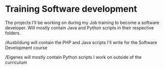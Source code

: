 # Training Software development 
 The projects I'll be working on during my Job training to become a software developer. Will mostly contain Java and Python scripts in their respective folders.

 /Ausbildung will contain the PHP and Java scripts I'll write for the Software Development course

 /Eigenes will mostly contain Python scripts I work on outside of the curriculum
